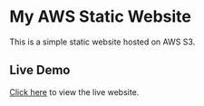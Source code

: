 # My AWS Static Website

This is a simple static website hosted on AWS S3.

## Live Demo
[Click here](http://jlnguy3n-static-site.s3-website.us-east-2.amazonaws.com) to view the live website.
